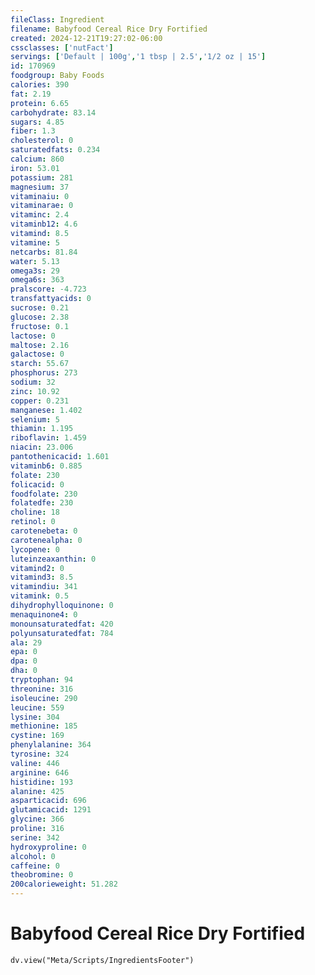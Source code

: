 ```yaml
---
fileClass: Ingredient
filename: Babyfood Cereal Rice Dry Fortified
created: 2024-12-21T19:27:02-06:00
cssclasses: ['nutFact']
servings: ['Default | 100g','1 tbsp | 2.5','1/2 oz | 15']
id: 170969
foodgroup: Baby Foods
calories: 390
fat: 2.19
protein: 6.65
carbohydrate: 83.14
sugars: 4.85
fiber: 1.3
cholesterol: 0
saturatedfats: 0.234
calcium: 860
iron: 53.01
potassium: 281
magnesium: 37
vitaminaiu: 0
vitaminarae: 0
vitaminc: 2.4
vitaminb12: 4.6
vitamind: 8.5
vitamine: 5
netcarbs: 81.84
water: 5.13
omega3s: 29
omega6s: 363
pralscore: -4.723
transfattyacids: 0
sucrose: 0.21
glucose: 2.38
fructose: 0.1
lactose: 0
maltose: 2.16
galactose: 0
starch: 55.67
phosphorus: 273
sodium: 32
zinc: 10.92
copper: 0.231
manganese: 1.402
selenium: 5
thiamin: 1.195
riboflavin: 1.459
niacin: 23.006
pantothenicacid: 1.601
vitaminb6: 0.885
folate: 230
folicacid: 0
foodfolate: 230
folatedfe: 230
choline: 18
retinol: 0
carotenebeta: 0
carotenealpha: 0
lycopene: 0
luteinzeaxanthin: 0
vitamind2: 0
vitamind3: 8.5
vitamindiu: 341
vitamink: 0.5
dihydrophylloquinone: 0
menaquinone4: 0
monounsaturatedfat: 420
polyunsaturatedfat: 784
ala: 29
epa: 0
dpa: 0
dha: 0
tryptophan: 94
threonine: 316
isoleucine: 290
leucine: 559
lysine: 304
methionine: 185
cystine: 169
phenylalanine: 364
tyrosine: 324
valine: 446
arginine: 646
histidine: 193
alanine: 425
asparticacid: 696
glutamicacid: 1291
glycine: 366
proline: 316
serine: 342
hydroxyproline: 0
alcohol: 0
caffeine: 0
theobromine: 0
200calorieweight: 51.282
---
```


# Babyfood Cereal Rice Dry Fortified

```dataviewjs
dv.view("Meta/Scripts/IngredientsFooter")
```